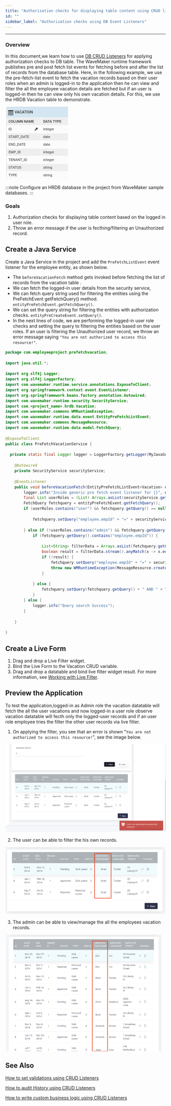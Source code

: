 ```yaml
---
title: "Authorization checks for displaying table content using CRUD listeners"
id: ""
sidebar_label: "Authorization checks using DB Event Listeners"
---
```

---

### Overview

In this document,we learn how to use [DB CRUD Listeners](/learn/app-development/services/database-crud-event-listeners) for applying authorization checks to DB table. The WaveMaker runtime framework publishes pre and post fetch list events for fetching before and after the list of records from the database table. Here, in the following example, we use the pre-fetch-list event to fetch the vacation records based on their user roles when an admin is logged-in to the application then he can view and filter the all the employee vacation details are fetched but if an user is logged-in then he can view only his own vacation details. For this, we use the HRDB Vacation table to demonstrate.

![DB table](/learn/assets/db-vacation-table.png)

:::note
Configure an HRDB database in the project from WaveMaker sample databases.
:::

### Goals

1. Authorization checks for displaying table content based on the logged in user role.
2. Throw an error message if the user is fecthing/filtering an Unauthorized record.

## Create a Java Service

Create a Java Service in the project and add the `PreFetchListEvent` event listener for the employee entity, as shown below. 

- The `beforeVacationFetch` method gets invoked before fetching the list of records from the vacation table . 
- We can fetch the logged-in user details from the security service, 
- We can fetch query string used for filtering the entities using the PreFetchEvent getFetchQuery() method.
 `entityPreFetchEvent.getFetchQuery()`. 
- We can set the query string for filtering the entities with authorization checks.
 `entityPreCreateEvent.setQuery()`. 
- In the next lines of code, we are performing the logged-in user role checks and setting the query to filtering the entities based on the user roles. If an user is filtering the Unauthorized user record, we throw an error message saying `"You are not authorized to access this resource!"`.

```java
package com.employeeproject.prefetchvacation;

import java.util.*;

import org.slf4j.Logger;
import org.slf4j.LoggerFactory;
import com.wavemaker.runtime.service.annotations.ExposeToClient;
import org.springframework.context.event.EventListener;
import org.springframework.beans.factory.annotation.Autowired;
import com.wavemaker.runtime.security.SecurityService;
import com.<project_name>.hrdb.Vacation;
import com.wavemaker.commons.WMRuntimeException;
import com.wavemaker.runtime.data.event.EntityPreFetchListEvent;
import com.wavemaker.commons.MessageResource;
import com.wavemaker.runtime.data.model.FetchQuery;

@ExposeToClient
public class PreFetchVacationService {

  private static final Logger logger = LoggerFactory.getLogger(MyJavaService.class);

    @Autowired
    private SecurityService securityService;

    @EventListener
    public void beforeVacationFetch(EntityPreFetchListEvent<Vacation> entityPreFetchEvent) {
        logger.info("Inside generic pre fetch event listener for {}", entityPreFetchEvent.getEntityClass(), entityPreFetchEvent);
        final List userRoles = (List) Arrays.asList(securityService.getUserRoles());
        FetchQuery fetchquery = entityPreFetchEvent.getFetchQuery();
        if (userRoles.contains("user") && fetchquery.getQuery() == null) {

            fetchquery.setQuery("employee.empId" + "=" + securityService.getUserId());

        } else if (!userRoles.contains("admin") && fetchquery.getQuery() != null) {
            if (fetchquery.getQuery().contains("employee.empId")) {

                List<String> filterData = Arrays.asList(fetchquery.getQuery().split(" "));
                boolean result = filterData.stream().anyMatch(x -> x.equals("employee.empId" + "=" + securityService.getUserId()));
                if (!result) {
                    fetchquery.setQuery("employee.empId" + "=" + securityService.getUserId());
                    throw new WMRuntimeException(MessageResource.create("You are not authorized to access this resource!"));
                }

            } else {
                fetchquery.setQuery(fetchquery.getQuery() + " AND " + "employee.empId" + "=" + securityService.getUserId());
            }
        } else {
            logger.info("Query search Success");
        }

    }

}
```

## Create a Live Form

1. Drag and drop a Live Filter widget.
2. Bind the Live Form to the Vacation CRUD variable. 
3. Drag and drop a datatable and bind live filter widget result. 
For more information, see [Working with Live Filter](/learn/how-tos/live-filter-applying).

## Preview the Application

To test the application,logged-in as Admin role the vacation datatable will fetch the all the user vacations and now logged-in a user role observe vacation datatable will fecth only the logged-user records and if an user role employee tries the filter the other user records via live filter.

1. On applying the filter, you see that an error is shown "`You are not authorized to access this resource!`", see the image below. 

![unAuthorizedAccess](/learn/assets/crud-listeners-not-authorized-to-access.png)

2. The user can be able to filter the his own records.

![user records](/learn/assets/crud-listeners-user-fetch-records.png)

3. The admin can be able to view/manage the all the employees vacation records.


![admin records](/learn/assets/crud-listeners-admin-fetch-records.png)

## See Also

[How to set validations using CRUD Listeners](/learn/how-tos/validations-using-crudListeners/)

[How to audit History using CRUD Listeners](/learn/how-tos/audit-history-using-crud-listeners/)

[How to write custom business logic using CRUD Listeners](/learn/how-tos/custom-business-logic-using-crud-event-listeners/)
 

